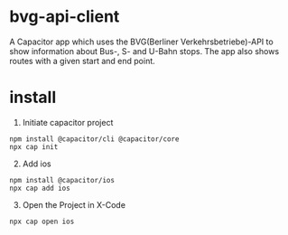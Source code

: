 # bvg-api-client

A Capacitor app which uses the BVG(Berliner Verkehrsbetriebe)-API to show information about Bus-, S- and U-Bahn stops. The app also shows routes with a given start and end point.

# install
1. Initiate capacitor project
```
npm install @capacitor/cli @capacitor/core
npx cap init
```
2. Add ios
```
npm install @capacitor/ios
npx cap add ios
```
3. Open the Project in X-Code
```
npx cap open ios
```